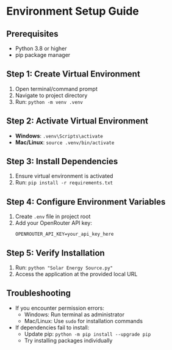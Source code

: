 # Environment Setup Guide

## Prerequisites
- Python 3.8 or higher
- pip package manager

## Step 1: Create Virtual Environment
1. Open terminal/command prompt
2. Navigate to project directory
3. Run: `python -m venv .venv`

## Step 2: Activate Virtual Environment
- **Windows**: `.venv\Scripts\activate`
- **Mac/Linux**: `source .venv/bin/activate`

## Step 3: Install Dependencies
1. Ensure virtual environment is activated
2. Run: `pip install -r requirements.txt`

## Step 4: Configure Environment Variables
1. Create `.env` file in project root
2. Add your OpenRouter API key:
   ```
   OPENROUTER_API_KEY=your_api_key_here
   ```

## Step 5: Verify Installation
1. Run: `python "Solar Energy Source.py"`
2. Access the application at the provided local URL

## Troubleshooting
- If you encounter permission errors:
  - Windows: Run terminal as administrator
  - Mac/Linux: Use `sudo` for installation commands
- If dependencies fail to install:
  - Update pip: `python -m pip install --upgrade pip`
  - Try installing packages individually
